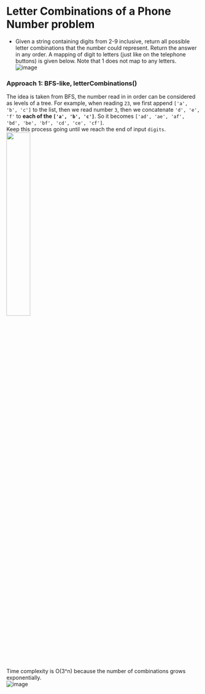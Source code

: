 # Letter Combinations of a Phone Number problem
* Given a string containing digits from 2-9 inclusive, return all possible letter combinations that the number could represent. Return the answer in any order. A mapping of digit to letters (just like on the telephone buttons) is given below. Note that 1 does not map to any letters.\
![image](https://user-images.githubusercontent.com/25105806/119457090-27276c00-bcf0-11eb-8df6-5298d86de581.png)


### Approach 1: BFS-like, letterCombinations()
The idea is taken from BFS, the number read in in order can be considered as levels of a tree. For example, when reading `23`, we first append `['a', 'b', 'c']` to the list, then we read number `3`, then we concatenate `'d', 'e', 'f'` to **each of the `['a', 'b', 'c']`**. So it becomes `['ad', 'ae', 'af', 'bd', 'be', 'bf', 'cd', 'ce', 'cf']`.\
Keep this process going until we reach the end of input `digits`.\
<img src="https://user-images.githubusercontent.com/25105806/119458456-9f426180-bcf1-11eb-9c63-051171a1fe84.png" width="35%" height="35%">

\
Time complexity is O(3^n) because the number of combinations grows exponentially.\
![image](https://user-images.githubusercontent.com/25105806/119459158-4cb57500-bcf2-11eb-95fb-9358162d7662.png)



